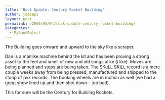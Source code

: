 ```yaml
---
title: 'Rock Update: Century Rocket Building'
author: joesepi
layout: post
permalink: /2006/05/04/rock-update-century-rocket-building/
categories:
  - MyBandRules!
---
```

The Building goes onward and upward to the sky like a scraper.

Dan is a manlike machine behind the kit and has been proving a strong asset to the feel and smell of new and old songs alike (i like). Moves are being planned and steps are being taken. The SKuLL SKiLL record is a mere couple weeks away from being pressed, manufactured and shipped to the stoop of pvx records. The booking wheels are in motion as well (we had a great show lined up and then shot down &#8211; too bad).

This for sure will be the Century for Building Rockets.